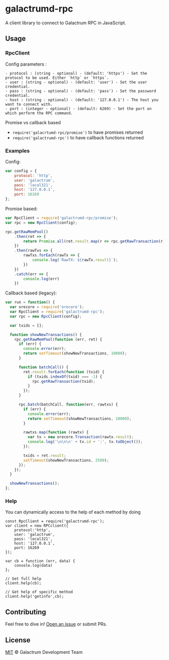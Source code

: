 galactrumd-rpc
===============

A client library to connect to Galactrum RPC in JavaScript.

## Usage

### RpcClient

Config parameters : 

	- protocol : (string - optional) - (default: 'https') - Set the protocol to be used. Either `http` or `https`.
	- user : (string - optional) - (default: 'user') - Set the user credential.
	- pass : (string - optional) - (default: 'pass') - Set the password credential.
	- host : (string - optional) - (default: '127.0.0.1') - The host you want to connect with.
	- port : (integer - optional) - (default: 6269) - Set the port on which perform the RPC command.

Promise vs callback based

  - `require('galacrtumd-rpc/promise')` to have promises returned
  - `require('galactrumd-rpc')` to have callback functions returned
	
### Examples

Config:

```javascript
var config = {
    protocol: 'http',
    user: 'galactrum',
    pass: 'local321',
    host: '127.0.0.1',
    port: 16269
};
```

Promise based:

```javascript
var RpcClient = require('galactrumd-rpc/promise');
var rpc = new RpcClient(config);

rpc.getRawMemPool()
    .then(ret => {
        return Promise.all(ret.result.map(r => rpc.getRawTransaction(r)))
    })
    .then(rawTxs => {
        rawTxs.forEach(rawTx => {
            console.log(`RawTX: ${rawTx.result}`);
        })
    })
    .catch(err => {
        console.log(err)
    })
```

Callback based (legacy):

```javascript
var run = function() {
  var orecore = require('orecore');
  var RpcClient = require('galactrumd-rpc');
  var rpc = new RpcClient(config);

  var txids = [];

  function showNewTransactions() {
    rpc.getRawMemPool(function (err, ret) {
      if (err) {
        console.error(err);
        return setTimeout(showNewTransactions, 10000);
      }

      function batchCall() {
        ret.result.forEach(function (txid) {
          if (txids.indexOf(txid) === -1) {
            rpc.getRawTransaction(txid);
          }
        });
      }

      rpc.batch(batchCall, function(err, rawtxs) {
        if (err) {
          console.error(err);
          return setTimeout(showNewTransactions, 10000);
        }

        rawtxs.map(function (rawtx) {
          var tx = new orecore.Transaction(rawtx.result);
          console.log('\n\n\n' + tx.id + ':', tx.toObject());
        });

        txids = ret.result;
        setTimeout(showNewTransactions, 2500);
      });
    });
  }

  showNewTransactions();
};
```

### Help

You can dynamically access to the help of each method by doing

```
const RpcClient = require('galactrumd-rpc');
var client = new RPCclient({
    protocol:'http',
    user: 'galactrum',
    pass: 'local321', 
    host: '127.0.0.1', 
    port: 16269
});

var cb = function (err, data) {
    console.log(data)
};

// Get full help
client.help(cb);

// Get help of specific method
client.help('getinfo',cb);
```

## Contributing

Feel free to dive in! [Open an issue](https://github.com/GAB5TER/galactrumd-rpc/issues/new) or submit PRs.

## License

[MIT](LICENSE) &copy; Galactrum Development Team
